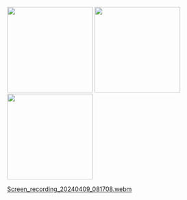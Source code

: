   <p>
    <img src="https://github.com/shitalchauhan769/cloke_flutter/assets/155465990/7399e2e3-9fe6-4e06-a882-b056820ffe16" width="200"/>
    <img src="https://github.com/shitalchauhan769/cloke_flutter/assets/155465990/0ff35e9b-b4c0-4af0-951f-76b8d9f387e8" width="200"/>
    <img src="https://github.com/shitalchauhan769/cloke_flutter/assets/155465990/ae9633a6-7118-4e97-b918-d1254d842363" width="200"/>
  </p>

  
[Screen_recording_20240409_081708.webm](https://github.com/shitalchauhan769/cloke_flutter/assets/155465990/490ce72f-ec2d-47ae-984c-bfb8192e6123)
